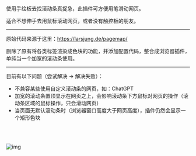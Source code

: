 使用手绘板去找滚动条真捉急，此插件可方便用笔滑动网页。

适合不想伸手去用鼠标滚动网页，或者没有触控板的朋友。

---
原始代码来源于这里：https://larsjung.de/pagemap/

删除了原有将各类标签渲染成色块的功能，并添加配置代码，整合成浏览器插件，单纯当一个加宽的滚动条使用。

---
目前有以下问题（尝试解决 → 解决失败）：
- 不兼容某些使用自定义滚动条的网页，如：ChatGPT
- 加宽的滚动条置顶显示在网页之上，会影响滚动条下方鼠标对网页的操作（滚动条区域的鼠标操作，只会滑动网页）
- 当页面无默认滚动条时（浏览器窗口高度大于网页高度），插件仍然会显示一个矩形色块

<br>
<br>

![img](https://github.com/iibob/browser_page_map/assets/10295975/fb13088f-a077-49d7-a4f0-a8803ad093dd)
